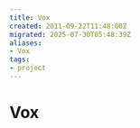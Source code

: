 ```yaml
---
title: Vox
created: 2011-09-22T11:48:00Z
migrated: 2025-07-30T05:48:39Z
aliases:
- Vox
tags:
- project
---
```


# Vox

> 


